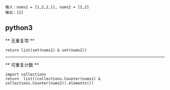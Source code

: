 ```
输入：nums1 = [1,2,2,1], nums2 = [2,2]
输出：[2]
```
## python3
** 无重复项 **
```python3
return list(set(nums1) & set(nums2))
```    
***
** 可重复计数 **
```python3
import collections
return  list((collections.Counter(nums1) & collections.Counter(nums2)).elements())
```
